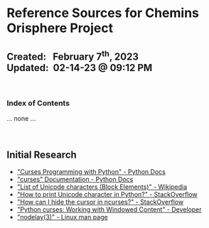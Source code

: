 # Reference Sources for Chemins Orisphere Project
**Created:**&nbsp;&nbsp; February 7<sup>th</sup>, 2023  
**Updated:**&nbsp; 02-14-23 @ 09:12 PM
---

&nbsp;
### Index of Contents

... none ...


&nbsp;
## Initial Research

* ["Curses Programming with Python" - Python Docs](https://docs.python.org/3/howto/curses.html)
* ["curses" Documentation - Python Docs](https://docs.python.org/3/library/curses.html#curses.initscr)
* ["List of Unicode characters (Block Elements)" - Wikipedia](https://en.wikipedia.org/wiki/List_of_Unicode_characters#Block_Elements)
* ["How to print Unicode character in Python?" - StackOverflow](https://stackoverflow.com/a/10569477)
* ["How can I hide the cursor in ncurses?" - StackOverflow](https://stackoverflow.com/a/18849665)
* ["Python curses: Working with Windowed Content" - Developer](https://www.developer.com/languages/python/python-curses-windowed-content/)
* ["nodelay(3)" - Linux man page](https://linux.die.net/man/3/nodelay)